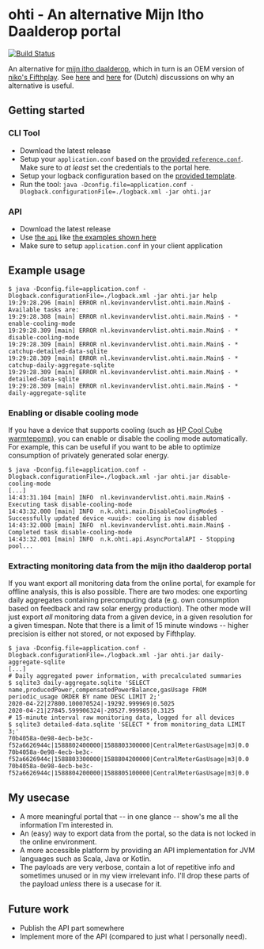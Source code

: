 # ohti - An alternative Mijn Itho Daalderop portal

[![Build Status](https://travis-ci.com/kevinvandervlist/ohti.svg?token=kieE72RdKXcsawrKB9K3&branch=master)](https://travis-ci.com/kevinvandervlist/ohti)

An alternative for [mijn itho daalderop](https://mijn.ithodaalderop.nl/#/login), which in turn is an OEM version of [niko's Fifthplay](https://www.fifthplay.com/). 
See [here](https://tweakers.net/productreview/212044/itho-daalderop-spider-connect.html) and [here](https://gathering.tweakers.net/forum/list_messages/1575932) for (Dutch) discussions on why an alternative is useful. 

## Getting started

### CLI Tool
* Download the latest release
* Setup your `application.conf` based on the [provided `reference.conf`](main/src/main/resources/reference.conf). Make sure to _at least_ set the credentials to the portal here.
* Setup your logback configuration based on the [provided template](main/src/main/resources/logback.xml).
* Run the tool: `java -Dconfig.file=application.conf -Dlogback.configurationFile=./logback.xml -jar ohti.jar`

### API
* Download the latest release
* Use [the `api`](api/src/main/scala/nl/kevinvandervlist/ohti/api/PortalAPI.scala) like [the examples shown here](main/src/main/scala/nl/kevinvandervlist/ohti/main/Main.scala)
* Make sure to setup `application.conf` in your client application

## Example usage
```
$ java -Dconfig.file=application.conf -Dlogback.configurationFile=./logback.xml -jar ohti.jar help
19:29:28.296 [main] ERROR nl.kevinvandervlist.ohti.main.Main$ - Available tasks are:
19:29:28.308 [main] ERROR nl.kevinvandervlist.ohti.main.Main$ - * enable-cooling-mode
19:29:28.309 [main] ERROR nl.kevinvandervlist.ohti.main.Main$ - * disable-cooling-mode
19:29:28.309 [main] ERROR nl.kevinvandervlist.ohti.main.Main$ - * catchup-detailed-data-sqlite
19:29:28.309 [main] ERROR nl.kevinvandervlist.ohti.main.Main$ - * catchup-daily-aggregate-sqlite
19:29:28.309 [main] ERROR nl.kevinvandervlist.ohti.main.Main$ - * detailed-data-sqlite
19:29:28.309 [main] ERROR nl.kevinvandervlist.ohti.main.Main$ - * daily-aggregate-sqlite
```

### Enabling or disable cooling mode
If you have a device that supports cooling (such as [HP Cool Cube warmtepomp](https://www.ithodaalderop.nl/nl-NL/professional/product/07-40-50-400)), you can enable or disable the cooling mode automatically.
For example, this can be useful if you want to be able to optimize consumption of privately generated solar energy. 

```
$ java -Dconfig.file=application.conf -Dlogback.configurationFile=./logback.xml -jar ohti.jar disable-cooling-mode
[...]
14:43:31.104 [main] INFO  nl.kevinvandervlist.ohti.main.Main$ - Executing task disable-cooling-mode
14:43:32.000 [main] INFO  n.k.ohti.main.DisableCoolingMode$ - Successfully updated device <uuid>: cooling is now disabled
14:43:32.000 [main] INFO  nl.kevinvandervlist.ohti.main.Main$ - Completed task disable-cooling-mode
14:43:32.001 [main] INFO  n.k.ohti.api.AsyncPortalAPI - Stopping pool...
```
### Extracting monitoring data from the mijn itho daalderop portal
If you want export all monitoring data from the online portal, for example for offline analysis, this is also possible. 
There are two modes: one exporting daily aggregates containing precomputing data (e.g. own consumption based on feedback and raw solar energy production). 
The other mode will just export _all_ monitoring data from a given device, in a given resolution for a given timespan. 
Note that there is a limit of 15 minute windows -- higher precision is either not stored, or not exposed by Fifthplay. 

```
$ java -Dconfig.file=application.conf -Dlogback.configurationFile=./logback.xml -jar ohti.jar daily-aggregate-sqlite
[...]
# Daily aggregated power information, with precalculated summaries
$ sqlite3 daily-aggregate.sqlite 'SELECT name,producedPower,compensatedPowerBalance,gasUsage FROM periodic_usage ORDER BY name DESC LIMIT 2;'
2020-04-22|27800.100070524|-19292.999969|0.5025
2020-04-21|27845.599906324|-20527.999985|0.3125
# 15-minute interval raw monitoring data, logged for all devices
$ sqlite3 detailed-data.sqlite 'SELECT * from monitoring_data LIMIT 3;'
70b4058a-0e98-4ecb-be3c-f52a6626944c|1588802400000|1588803300000|CentralMeterGasUsage|m3|0.0
70b4058a-0e98-4ecb-be3c-f52a6626944c|1588803300000|1588804200000|CentralMeterGasUsage|m3|0.0
70b4058a-0e98-4ecb-be3c-f52a6626944c|1588804200000|1588805100000|CentralMeterGasUsage|m3|0.0
```

## My usecase
* A more meaningful portal that -- in one glance -- show's me all the information I'm interested in. 
* An (easy) way to export data from the portal, so the data is not locked in the online environment. 
* A more accessible platform by providing an API implementation for JVM languages such as Scala, Java or Kotlin. 
* The payloads are very verbose, contain a lot of repetitive info and sometimes unused or in my view irrelevant info. 
I'll drop these parts of the payload _unless_ there is a usecase for it. 

## Future work
* Publish the API part somewhere
* Implement more of the API (compared to just what I personally need).
